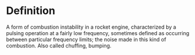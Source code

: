 # Definition

A form of combustion instability in a rocket engine, characterized by a
pulsing operation at a fairly low frequency, sometimes defined as
occurring between particular frequency limits; the noise made in this
kind of combustion. Also called chuffing, bumping.

